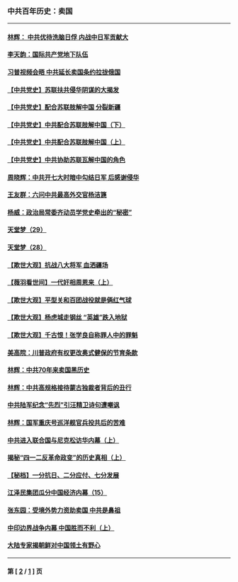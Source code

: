 ### 中共百年历史：卖国
---
#### [林辉： 中共优待洗脑日俘 内战中日军贡献大](../../pages/nf1176117/n13624644.md?12280430) 
#### [李天韵：国际共产党地下队伍](../../pages/nf1176117/n13611808.md?12280430) 
#### [习普视频会晤 中共延长卖国条约拉拢俄国](../../pages/nf1176117/n13060971.md?12280430) 
#### [【中共党史】苏联扶共侵华阴谋的大揭发](../../pages/nf1176117/n13056050.md?12280430) 
#### [【中共党史】配合苏联肢解中国 分裂新疆](../../pages/nf1176117/n13040700.md?12280430) 
#### [【中共党史】中共配合苏联肢解中国（下）](../../pages/nf1176117/n13035660.md?12280430) 
#### [【中共党史】中共配合苏联肢解中国（上）](../../pages/nf1176117/n13030262.md?12280430) 
#### [【中共党史】中共协助苏联瓦解中国的角色](../../pages/nf1176117/n13018109.md?12280430) 
#### [周晓辉：中共开七大时暗中勾结日军 后感谢侵华](../../pages/nf1176117/n12921960.md?12280430) 
#### [王友群：六问中共最高外交官杨洁篪](../../pages/nf1176117/n12836495.md?12280430) 
#### [杨威：政治局常委齐动员学党史牵出的“秘密”](../../pages/nf1176117/n12764642.md?12280430) 
#### [天堂梦（29）](../../pages/nf1176117/n12408465.md?12280430) 
#### [天堂梦（28）](../../pages/nf1176117/n12408309.md?12280430) 
#### [【欺世大观】抗战八大将军 血洒疆场](../../pages/nf1176117/n12357044.md?12280430) 
#### [【薇羽看世间】一代奸相周恩来（上）](../../pages/nf1176117/n12401109.md?12280430) 
#### [【欺世大观】平型关和百团战役就是俩红气球](../../pages/nf1176117/n12359157.md?12280430) 
#### [【欺世大观】杨虎城走钢丝 “英雄”跌入地狱](../../pages/nf1176117/n12358840.md?12280430) 
#### [【欺世大观】千古恨！张学良自称罪人中的罪魁](../../pages/nf1176117/n12358629.md?12280430) 
#### [美高院：川普政府有权更改奥式健保的节育条款](../../pages/nf1176117/n12242171.md?12280430) 
#### [林辉：中共70年来卖国黑历史](../../pages/nf1176117/n11552181.md?12280430) 
#### [林辉：中共高规格接待蒙古独裁者背后的丑行](../../pages/nf1176117/n11225005.md?12280430) 
#### [中共陆军纪念“先烈”引汪精卫诗句遭嘲讽](../../pages/nf1176117/n11153345.md?12280430) 
#### [林辉：国军重庆号巡洋舰官兵投共后的苦难](../../pages/nf1176117/n10997801.md?12280430) 
#### [中共进入联合国与尼克松访华内幕（上）](../../pages/nf1176117/n10138788.md?12280430) 
#### [揭秘“四一二反革命政变”的历史真相（上）](../../pages/nf1176117/n9996650.md?12280430) 
#### [【秘档】一分抗日、二分应付、七分发展](../../pages/nf1176117/n9331484.md?12280430) 
#### [江泽民集团瓜分中国经济内幕（15）](../../pages/nf1176117/n9268584.md?12280430) 
#### [张东园：受境外势力资助卖国 中共是鼻祖](../../pages/nf1176117/n9272480.md?12280430) 
#### [中印边界战争内幕 中国胜而不利（上）](../../pages/nf1176117/n9252458.md?12280430) 
#### [大陆专家揭朝鲜对中国领土有野心](../../pages/nf1176117/n9074056.md?12280430) 

---
#### 第 [ [2](./2.md?12280430) / [1](./1.md?12280430) ] 页
